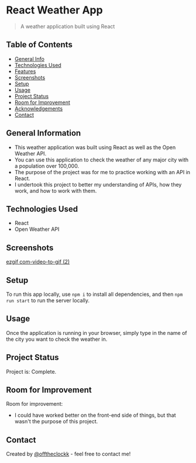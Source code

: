 # React Weather App
> A weather application built using React

## Table of Contents
* [General Info](#general-information)
* [Technologies Used](#technologies-used)
* [Features](#features)
* [Screenshots](#screenshots)
* [Setup](#setup)
* [Usage](#usage)
* [Project Status](#project-status)
* [Room for Improvement](#room-for-improvement)
* [Acknowledgements](#acknowledgements)
* [Contact](#contact)
<!-- * [License](#license) -->


## General Information
- This weather application was built using React as well as the Open Weather API.
- You can use this application to check the weather of any major city with a population over 100,000.
- The purpose of the project was for me to practice working with an API in React.
- I undertook this project to better my understanding of APIs, how they work, and how to work with them.


## Technologies Used
- React
- Open Weather API


## Screenshots
[ezgif com-video-to-gif (2)](https://user-images.githubusercontent.com/88730624/231898486-cb6587f8-f416-4e09-9adc-8354bbbf6a62.gif)


## Setup
To run this app locally, use `npm i` to install all dependencies, and then `npm run start` to run the server locally.


## Usage
Once the application is running in your browser, simply type in the name of the city you want to check the weather in.

## Project Status
Project is: Complete.


## Room for Improvement

Room for improvement:
- I could have worked better on the front-end side of things, but that wasn't the purpose of this project.


## Contact
Created by [@offtheclockk](https://www.offtheclockk.com/) - feel free to contact me!
